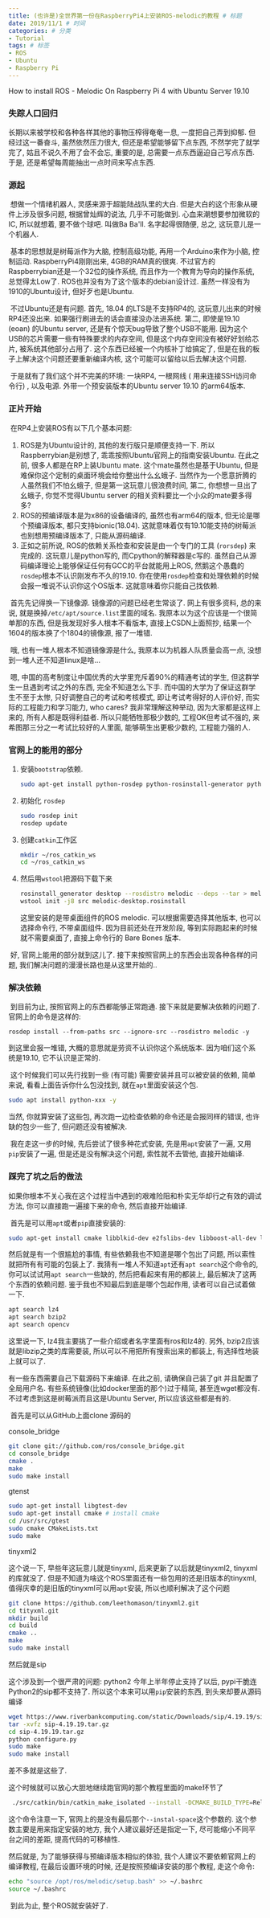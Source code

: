 ```yaml
---
title: (也许是)全世界第一份在RaspberryPi4上安装ROS-melodic的教程 # 标题
date: 2019/11/1 # 时间
categories: # 分类
- Tutorial
tags: # 标签
- ROS
- Ubuntu
- Raspberry Pi
---
```

How to install ROS - Melodic On Raspberry Pi 4 with Ubuntu Server 19.10
<!--more-->

### 失踪人口回归

长期以来被学校和各种各样其他的事物压榨得奄奄一息, 一度把自己弄到抑郁. 但经过这一番奋斗, 虽然依然压力很大, 但还是希望能够留下点东西, 不然学完了就学完了, 姑且不说久不用了会不会忘, 重要的是, 总需要一点东西逼迫自己写点东西. 于是, 还是希望每周能抽出一点时间来写点东西. 

### 源起

​	想做一个情绪机器人, 灵感来源于超能陆战队里的大白. 但是大白的这个形象从硬件上涉及很多问题, 根据曾灿辉的说法, 几乎不可能做到. 心血来潮想要参加微软的IC, 所以就想着, 要不做个球吧. 叫做Ba Ba'll. 名字起得很随便, 总之, 这玩意儿是一个机器人. 

​	基本的思想就是树莓派作为大脑, 控制高级功能, 再用一个Arduino来作为小脑, 控制运动. RaspberryPi4刚刚出来, 4GB的RAM真的很爽. 不过官方的Raspberrybian还是一个32位的操作系统, 而且作为一个教育为导向的操作系统, 总觉得太Low了. ROS也并没有为了这个版本的debian设计过. 虽然一样没有为1910的Ubuntu设计, 但好歹也是Ubuntu. 

​	不过Ubuntu还是有问题. 首先, 18.04 的LTS是不支持RP4的, 这玩意儿出来的时候RP4还没出来. 如果强行刷进去的话会直接没办法进系统. 第二, 即使是19.10 (eoan) 的Ubuntu server, 还是有个惊天bug导致了整个USB不能用. 因为这个USB的芯片需要一些有特殊要求的内存空间, 但是这个内存空间没有被好好划给芯片, 被系统其他部分占用了. 这个东西已经被一个内核补丁给搞定了, 但是在我的板子上解决这个问题还要重新编译内核, 这个可能可以留给以后去解决这个问题. 

​	于是就有了我们这个并不完美的环境: 一块RP4, 一根网线 ( 用来连接SSH访问命令行) , 以及电源. 外带一个预安装版本的Ubuntu server 19.10 的arm64版本. 

### 正片开始

​	在RP4上安装ROS有以下几个基本问题:

1.  ROS是为Ubuntu设计的, 其他的发行版只是顺便支持一下. 所以Raspberrybian是别想了, 乖乖按照Ubuntu官网上的指南安装Ubuntu. 在此之前, 很多人都是在RP上装Ubuntu mate. 这个mate虽然也是基于Ubuntu, 但是难保你这个定制的桌面环境会给你整出什么幺蛾子. 当然作为一个愿意折腾的人虽然我们不怕幺蛾子, 但是第一这玩意儿很浪费时间, 第二, 你想想一旦出了幺蛾子, 你觉不觉得Ubuntu server 的相关资料要比一个小众的mate要多得多? 
2.  ROS的预编译版本是为x86的设备编译的, 虽然也有arm64的版本, 但无论是哪个预编译版本, 都只支持bionic(18.04). 这就意味着仅有19.10能支持的树莓派也别想用预编译版本了, 只能从源码编译. 
3.  正如之前所说, ROS的依赖关系检查和安装是由一个专门的工具 (`rorsdep`) 来完成的. 这玩意儿是python写的, 而Cpython的解释器是c写的. 虽然自己从源码编译理论上能够保证任何有GCC的平台就能用上ROS, 然鹅这个愚蠢的`rosdep`根本不认识刚发布不久的19.10. 你在使用`rosdep`检查和处理依赖的时候会报一堆说不认识你这个OS版本. 这就意味着你只能自己找依赖. 



​	首先先记得换一下镜像源. 镜像源的问题已经老生常谈了. 网上有很多资料, 总的来说, 就是换掉`/etc/apt/source.list`里面的域名. 我原本以为这个应该是一个很简单那的东西, 但是我发现好多人根本不看版本, 直接上CSDN上面照抄, 结果一个1604的版本换了个1804的镜像源, 报了一堆错. 

​	哦, 也有一堆人根本不知道镜像源是什么, 我原本以为机器人队质量会高一点, 没想到一堆人还不知道linux是啥...

​	嗯, 中国的高考制度让中国优秀的大学里充斥着90%的精通考试的学生, 但这群学生一旦遇到考试之外的东西, 完全不知道怎么下手. 而中国的大学为了保证这群学生不至于太惨, 只好调整自己的考试和考核模式, 即让考试考得好的人评价好, 而实际的工程能力和学习能力, who cares? 我非常理解这种举动, 因为大家都是这样上来的, 所有人都是既得利益者. 所以只能牺牲那极少数的, 工程OK但考试不强的, 来希图那三分之一考试比较好的人里面, 能够萌生出更极少数的, 工程能力强的人. 

### 官网上的能用的部分

1.  安装`bootstrap`依赖. 

    ```bash
    sudo apt-get install python-rosdep python-rosinstall-generator python-wstool python-rosinstall build-essential
    ```

2.  初始化 `rosdep`

    ```bash
    sudo rosdep init
    rosdep update
    ```

3.  创建`catkin`工作区

    ```bash
    mkdir ~/ros_catkin_ws
    cd ~/ros_catkin_ws
    ```

4.  然后用`wstool`把源码下载下来

    ```bash
    rosinstall_generator desktop --rosdistro melodic --deps --tar > melodic-desktop.rosinstall
    wstool init -j8 src melodic-desktop.rosinstall
    ```

    这里安装的是带桌面组件的ROS melodic. 可以根据需要选择其他版本, 也可以选择命令行, 不带桌面组件. 因为目前还处在开发阶段, 等到实际跑起来的时候就不需要桌面了, 直接上命令行的 Bare Bones 版本. 



​	好, 官网上能用的部分就到这儿了. 接下来按照官网上的东西会出现各种各样的问题, 我们解决问题的漫漫长路也是从这里开始的.. 

### 解决依赖

​	到目前为止, 按照官网上的东西都能够正常跑通. 接下来就是要解决依赖的问题了. 官网上的命令是这样的:

```
rosdep install --from-paths src --ignore-src --rosdistro melodic -y
```



到这里会报一堆错, 大概的意思就是劳资不认识你这个系统版本. 因为咱们这个系统是19.10, 它不认识是正常的. 

​	这个时候我们可以先行找到一些 (有可能) 需要安装并且可以被安装的依赖, 简单来说, 看看上面告诉你什么包没找到, 就在`apt`里面安装这个包. 

```bash
sudo apt install python-xxx -y
```

当然, 你就算安装了这些包, 再次跑一边检查依赖的命令还是会报同样的错误, 也许缺的包少一些了, 但问题还没有被解决. 

​	我在走这一步的时候, 先后尝试了很多种花式安装, 先是用`apt`安装了一遍, 又用`pip`安装了一遍, 但是还是没有解决这个问题, 索性就不去管他, 直接开始编译. 

### 踩完了坑之后的做法

​	如果你根本不关心我在这个过程当中遇到的艰难险阻和朴实无华却行之有效的调试方法, 你可以直接跑一遍接下来的命令, 然后直接开始编译. 

​	首先是可以用`apt`或者`pip`直接安装的: 

```bash
sudo apt-get install cmake libblkid-dev e2fslibs-dev libboost-all-dev libaudit-dev libeigen3-dev python-empy liblog4cxx-dev tinyxml-dev qt5-default python-pyqt5 python-lz4 python3-lz4 liburdfdom-dev libzip2 libogre-1.9.0-dev libogre-1.9.0v5  libyaml-cpp-dev libyaml-cpp0.6  libassimp-dev assimp-utils libassimp4 python-pyassimp python3-pyassimp  python-netifaces python3-netifaces
```

然后就是有一个很尴尬的事情, 有些依赖我也不知道是哪个包出了问题, 所以索性就把所有有可能的包装上了. 我猜有一堆人不知道`apt`还有`apt search`这个命令的, 你可以试试用`apt search`一些缺的, 然后把看起来有用的都装上, 最后解决了这两个东西的依赖问题. 鉴于我也不知最后到底是哪个包起作用, 读者可以自己试着做一下. 

```bash
apt search lz4
apt search bzip2
apt search opencv
```

这里说一下, lz4我主要挑了一些介绍或者名字里面有ros和lz4的. 另外, bzip2应该就是libzip之类的库需要装, 所以可以不用把所有搜索出来的都装上, 有选择性地装上就可以了. 

有一些东西需要自己下载源码下来编译. 在此之前, 请确保自己装了git 并且配置了全局用户名. 有些系统镜像(比如docker里面的那个)过于精简, 甚至连wget都没有. 不过考虑到这是树莓派而且这是Ubuntu Server, 所以应该这些都是有的. 

​	首先是可以从GitHub上面clone 源码的

console_bridge

```bash
git clone git://github.com/ros/console_bridge.git
cd console_bridge
cmake .
make
sudo make install
```



gtenst

```bash
sudo apt-get install libgtest-dev
sudo apt-get install cmake # install cmake
cd /usr/src/gtest
sudo cmake CMakeLists.txt
sudo make
```

tinyxml2

这个说一下, 早些年这玩意儿就是tinyxml, 后来更新了以后就是tinyxml2, tinyxml的库就没了. 但是不知道为啥这个ROS里面还有一些包用的还是旧版本的tinyxml, 值得庆幸的是旧版的tinyxml可以用`apt`安装, 所以也顺利解决了这个问题

```bash
git clone https://github.com/leethomason/tinyxml2.git
cd tityxml.git
mkdir build
cd build
cmake ..
make
sudo make install
```

然后就是sip

这个涉及到一个很严肃的问题: python2 今年上半年停止支持了以后, pypi干脆连Python2的sip都不支持了. 所以这个本来可以用`pip`安装的东西, 到头来却要从源码编译

```bash
wget https://www.riverbankcomputing.com/static/Downloads/sip/4.19.19/sip-4.19.19tar.gz
tar -xvfz sip-4.19.19.tar.gz
cd sip-4.19.19.tar.gz
python configure.py
sudo make
sudo make install
```

差不多就是这些了. 

这个时候就可以放心大胆地继续跑官网的那个教程里面的make环节了

```bash
 ./src/catkin/bin/catkin_make_isolated --install -DCMAKE_BUILD_TYPE=Release --install-space /opt/ros/melodic 
```

这个命令注意一下, 官网上的是没有最后那个`--instal-space`这个参数的. 这个参数主要是用来指定安装的地方, 我个人建议最好还是指定一下, 尽可能缩小不同平台之间的差距, 提高代码的可移植性. 

然后就是, 为了能够获得与预编译版本相似的体验, 我个人建议不要依赖官网上的编译教程, 在最后设置环境的时候, 还是按照预编译安装的那个教程, 走这个命令: 

```bash
echo "source /opt/ros/melodic/setup.bash" >> ~/.bashrc
source ~/.bashrc
```



​	到此为止, 整个ROS就安装好了. 